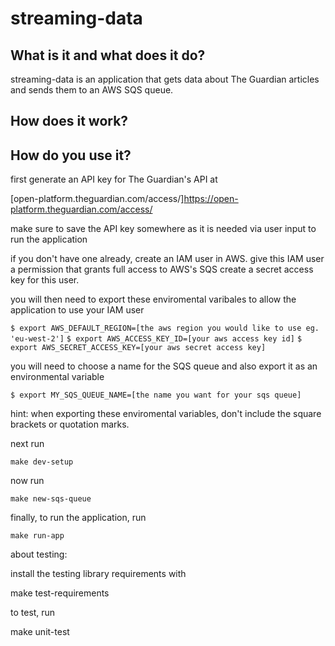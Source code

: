 # streaming-data

## What is it and what does it do?

streaming-data is an application that gets data about The Guardian articles and sends them to an AWS SQS queue.

## How does it work?




## How do you use it?

first generate an API key for The Guardian's API at

[open-platform.theguardian.com/access/]https://open-platform.theguardian.com/access/

make sure to save the API key somewhere as it is needed via user input to run the application

if you don't have one already, create an IAM user in AWS. give this IAM user a permission that grants full access to AWS's SQS
create a secret access key for this user.

you will then need to export these enviromental varibales to allow the application to use your IAM user

`$ export AWS_DEFAULT_REGION=[the aws region you would like to use eg. 'eu-west-2']`
`$ export AWS_ACCESS_KEY_ID=[your aws access key id]`
`$ export AWS_SECRET_ACCESS_KEY=[your aws secret access key]`

you will need to choose a name for the SQS queue and also export it as an environmental variable

`$ export MY_SQS_QUEUE_NAME=[the name you want for your sqs queue]`

hint: when exporting these enviromental variables, don't include the square brackets or quotation marks.

next run

`make dev-setup`

now run

`make new-sqs-queue`

finally, to run the application, run

`make run-app`

about testing:

install the testing library requirements with

make test-requirements

to test, run

make unit-test